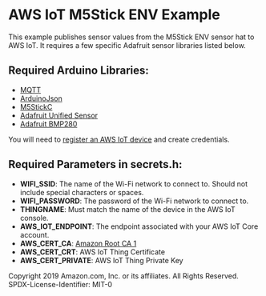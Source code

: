 # AWS IoT M5Stick ENV Example

This example publishes sensor values from the M5Stick ENV sensor hat to AWS IoT. It requires a few specific Adafruit sensor libraries listed below.

## Required Arduino Libraries:

- [MQTT](https://github.com/256dpi/arduino-mqtt)
- [ArduinoJson](https://arduinojson.org/)
- [M5StickC](https://github.com/m5stack/M5StickC)
- [Adafruit Unified Sensor](https://github.com/adafruit/Adafruit_Sensor)
- [Adafruit BMP280](https://github.com/adafruit/Adafruit_BMP280_Library)


You will need to [register an AWS IoT device](https://docs.aws.amazon.com/iot/latest/developerguide/register-device.html) and create credentials.

## Required Parameters in secrets.h:

- **WIFI_SSID**: The name of the Wi-Fi network to connect to. Should not include special characters or spaces.
- **WIFI_PASSWORD**: The password of the Wi-Fi network to connect to.
- **THINGNAME**: Must match the name of the device in the AWS IoT console.
- **AWS_IOT_ENDPOINT**: The endpoint associated with your AWS IoT Core account.
- **AWS_CERT_CA**: [Amazon Root CA 1](https://www.amazontrust.com/repository/AmazonRootCA1.pem)  
- **AWS_CERT_CRT**: AWS IoT Thing Certificate
- **AWS_CERT_PRIVATE**: AWS IoT Thing Private Key


Copyright 2019 Amazon.com, Inc. or its affiliates. All Rights Reserved. SPDX-License-Identifier: MIT-0
